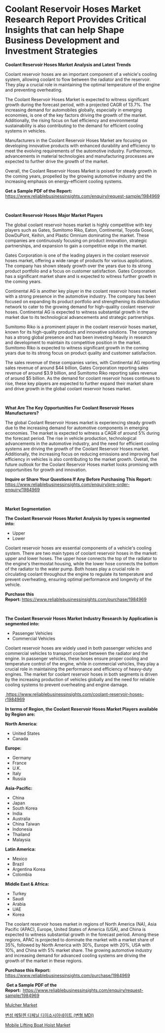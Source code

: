 <p><h1>Coolant Reservoir Hoses Market Research Report Provides Critical Insights that can help Shape Business Development and Investment Strategies</h1></p><p><strong>Coolant Reservoir Hoses Market Analysis and Latest Trends</strong></p>
<p><p>Coolant reservoir hoses are an important component of a vehicle's cooling system, allowing coolant to flow between the radiator and the reservoir. They play a crucial role in maintaining the optimal temperature of the engine and preventing overheating.</p><p>The Coolant Reservoir Hoses Market is expected to witness significant growth during the forecast period, with a projected CAGR of 13.7%. The increasing demand for automobiles globally, especially in emerging economies, is one of the key factors driving the growth of the market. Additionally, the rising focus on fuel efficiency and environmental sustainability is also contributing to the demand for efficient cooling systems in vehicles.</p><p>Manufacturers in the Coolant Reservoir Hoses Market are focusing on developing innovative products with enhanced durability and efficiency to meet the evolving requirements of the automotive industry. Furthermore, advancements in material technologies and manufacturing processes are expected to further drive the growth of the market.</p><p>Overall, the Coolant Reservoir Hoses Market is poised for steady growth in the coming years, propelled by the growing automotive industry and the increasing emphasis on energy-efficient cooling systems.</p></p>
<p><strong>Get a Sample PDF of the Report:&nbsp;</strong> <a href="https://www.reliablebusinessinsights.com/enquiry/request-sample/1984969">https://www.reliablebusinessinsights.com/enquiry/request-sample/1984969</a></p>
<p>&nbsp;</p>
<p><strong>Coolant Reservoir Hoses Major Market Players</strong></p>
<p><p>The global coolant reservoir hoses market is highly competitive with key players such as Gates, Sumitomo Riko, Eaton, Continental, Toyoda Gosei, DowDuPont, Keihin, and Plastic Omnium dominating the market. These companies are continuously focusing on product innovation, strategic partnerships, and expansion to gain a competitive edge in the market.</p><p>Gates Corporation is one of the leading players in the coolant reservoir hoses market, offering a wide range of products for various applications. The company has shown steady growth over the years due to its strong product portfolio and a focus on customer satisfaction. Gates Corporation has a significant market share and is expected to witness further growth in the coming years.</p><p>Continental AG is another key player in the coolant reservoir hoses market with a strong presence in the automotive industry. The company has been focused on expanding its product portfolio and strengthening its distribution network to cater to the growing demand for high-quality coolant reservoir hoses. Continental AG is expected to witness substantial growth in the market due to its technological advancements and strategic partnerships.</p><p>Sumitomo Riko is a prominent player in the coolant reservoir hoses market, known for its high-quality products and innovative solutions. The company has a strong global presence and has been investing heavily in research and development to maintain its competitive position in the market. Sumitomo Riko is expected to witness significant growth in the coming years due to its strong focus on product quality and customer satisfaction.</p><p>The sales revenue of these companies varies, with Continental AG reporting sales revenue of around $44 billion, Gates Corporation reporting sales revenue of around $3.9 billion, and Sumitomo Riko reporting sales revenue of around $5 billion. As the demand for coolant reservoir hoses continues to rise, these key players are expected to further expand their market share and drive growth in the global coolant reservoir hoses market.</p></p>
<p>&nbsp;</p>
<p><strong>What Are The Key Opportunities For Coolant Reservoir Hoses Manufacturers?</strong></p>
<p><p>The global Coolant Reservoir Hoses market is experiencing steady growth due to the increasing demand for automotive components in emerging economies. The market is expected to witness a CAGR of around 5% during the forecast period. The rise in vehicle production, technological advancements in the automotive industry, and the need for efficient cooling systems are driving the growth of the Coolant Reservoir Hoses market. Additionally, the increasing focus on reducing emissions and improving fuel efficiency in vehicles is also contributing to the market growth. Overall, the future outlook for the Coolant Reservoir Hoses market looks promising with opportunities for growth and innovation.</p></p>
<p><strong>Inquire or Share Your Questions If Any Before Purchasing This Report:</strong> <a href="https://www.reliablebusinessinsights.com/enquiry/pre-order-enquiry/1984969">https://www.reliablebusinessinsights.com/enquiry/pre-order-enquiry/1984969</a></p>
<p>&nbsp;</p>
<p><strong>Market Segmentation</strong></p>
<p><strong>The Coolant Reservoir Hoses Market Analysis by types is segmented into:</strong></p>
<p><ul><li>Upper</li><li>Lower</li></ul></p>
<p><p>Coolant reservoir hoses are essential components of a vehicle's cooling system. There are two main types of coolant reservoir hoses in the market: upper and lower hoses. The upper hose connects the top of the radiator to the engine's thermostat housing, while the lower hose connects the bottom of the radiator to the water pump. Both hoses play a crucial role in circulating coolant throughout the engine to regulate its temperature and prevent overheating, ensuring optimal performance and longevity of the vehicle.</p></p>
<p><strong>Purchase this Report:&nbsp;</strong><a href="https://www.reliablebusinessinsights.com/purchase/1984969">https://www.reliablebusinessinsights.com/purchase/1984969</a></p>
<p>&nbsp;</p>
<p><strong>The Coolant Reservoir Hoses Market Industry Research by Application is segmented into:</strong></p>
<p><ul><li>Passenger Vehicles</li><li>Commercial Vehicles</li></ul></p>
<p><p>Coolant reservoir hoses are widely used in both passenger vehicles and commercial vehicles to transport coolant between the radiator and the engine. In passenger vehicles, these hoses ensure proper cooling and temperature control of the engine, while in commercial vehicles, they play a crucial role in maintaining the performance and efficiency of heavy-duty engines. The market for coolant reservoir hoses in both segments is driven by the increasing production of vehicles globally and the need for reliable cooling systems to prevent overheating and engine damage.</p></p>
<p><a href="https://www.reliablebusinessinsights.com/coolant-reservoir-hoses-r1984969">&nbsp;https://www.reliablebusinessinsights.com/coolant-reservoir-hoses-r1984969</a></p>
<p><strong>In terms of Region, the Coolant Reservoir Hoses Market Players available by Region are:</strong></p>
<p>
    <p> <strong> North America: </strong>
        <ul>
            <li>United States</li>
            <li>Canada</li>
        </ul>
        </p> 
    <p> <strong> Europe: </strong>
        <ul>
            <li>Germany</li>
            <li>France</li>
            <li>U.K.</li>
            <li>Italy</li>
            <li>Russia</li>
        </ul>
        </p> 
    <p> <strong> Asia-Pacific: </strong>
        <ul>
            <li>China</li>
            <li>Japan</li>
            <li>South Korea</li>
            <li>India</li>
            <li>Australia</li>
            <li>China Taiwan</li>
            <li>Indonesia</li>
            <li>Thailand</li>
            <li>Malaysia</li>
        </ul>
        </p> 
    <p> <strong> Latin America: </strong>
        <ul>
            <li>Mexico</li>
            <li>Brazil</li>
            <li>Argentina Korea</li>
            <li>Colombia</li>
        </ul>
        </p> 
    <p> <strong> Middle East & Africa: </strong>
        <ul>
            <li>Turkey</li>
            <li>Saudi</li>
            <li>Arabia</li>
            <li>UAE</li>
            <li>Korea</li>
        </ul>
    </p>
    </p>
<p><p>The coolant reservoir hoses market in regions of North America (NA), Asia Pacific (APAC), Europe, United States of America (USA), and China is expected to witness substantial growth in the forecast period. Among these regions, APAC is projected to dominate the market with a market share of 35%, followed by North America with 30%, Europe with 20%, USA with 10%, and China with 5% market share. The growing automotive industry and increasing demand for advanced cooling systems are driving the growth of the market in these regions.</p></p>
<p><strong>Purchase this Report: </strong><a href="https://www.reliablebusinessinsights.com/purchase/1984969">https://www.reliablebusinessinsights.com/purchase/1984969</a></p>
<p>&nbsp;<strong>Get a Sample PDF of the Report:&nbsp;&nbsp;</strong><a href="https://www.reliablebusinessinsights.com/enquiry/request-sample/1984969">https://www.reliablebusinessinsights.com/enquiry/request-sample/1984969</a></p>
<p><strong></strong></p>
<p><p><a href="https://github.com/cameroneffertz/Market-Research-Report-List-1/blob/main/mulcher-market.md">Mulcher Market</a></p><p><a href="https://github.com/mpodehpw07370073/Market-Research-Report-List-2/blob/main/5942149113533.md">변성 메틸렌 디페닐 디이소시아네이트 (변형 MDI)</a></p><p><a href="https://github.com/mbisetmhermsr/Market-Research-Report-List-3/blob/main/mobile-lifting-boat-hoist-market.md">Mobile Lifting Boat Hoist Market</a></p></p>